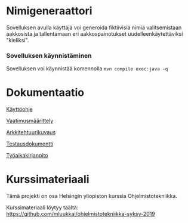 # Nimigeneraattori
Sovelluksen avulla käyttäjä voi generoida fiktiivisiä nimiä valitsemistaan aakkosista ja tallentamaan eri aakkospainotukset uudelleenkäytettäviksi "kieliksi".

### Sovelluksen käynnistäminen
Sovelluksen voi käynnistää komennolla `mvn compile exec:java -q`

# Dokumentaatio
[Käyttöohje](dokumentaatio/kayttoohje.md)

[Vaatimusmäärittely](dokumentaatio/vaatimusmaarittely.md)

[Arkkitehtuurikuvaus](dokumentaatio/arkkitehtuuri.md)

[Testausdokumentti](dokumentaatio/testaus.md)

[Työaikakirjanpito](dokumentaatio/tuntikirjanpito.md)

# Kurssimateriaali
Tämä projekti on osa Helsingin yliopiston kurssia Ohjelmistotekniikka.

Kurssimateriaali löytyy täältä: https://github.com/mluukkai/ohjelmistotekniikka-syksy-2019

